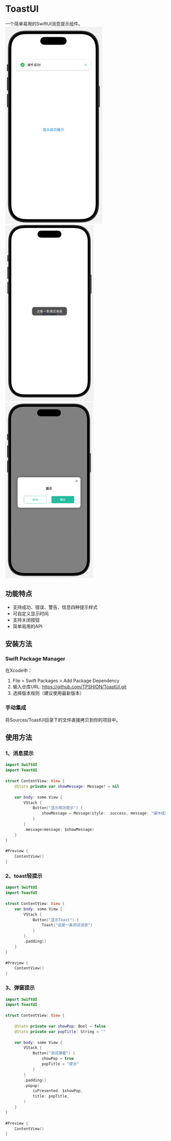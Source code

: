 
# ToastUI

一个简单易用的SwiftUI消息提示组件。
![示例图片](./images/img-1.png)
![示例图片](./images/img-2.png)
![示例图片](./images/img-3.png)

## 功能特点

- 支持成功、错误、警告、信息四种提示样式
- 可自定义显示时间
- 支持关闭按钮
- 简单易用的API

## 安装方法

### Swift Package Manager

在Xcode中：
1. File > Swift Packages > Add Package Dependency
2. 输入仓库URL: https://github.com/TPSHION/ToastUI.git
3. 选择版本规则（建议使用最新版本）

### 手动集成

将Sources/ToastUI目录下的文件直接拷贝到你的项目中。

## 使用方法
### 1、消息提示

```swift
import SwiftUI
import ToastUI

struct ContentView: View {
    @State private var showMessage: Message? = nil
    
    var body: some View {
        VStack {
            Button("显示成功提示") {
                showMessage = Message(style: .success, message: "操作成功!")
            }
        }
        .message(message: $showMessage)
    }
}

#Preview {
    ContentView()
}
```

### 2、toast轻提示
```swift
import SwiftUI
import ToastUI

struct ContentView: View {
    var body: some View {
        VStack {
            Button("显示Toast") {
                Toast("这是一条测试消息")
            }
        }
        .padding()
    }
}

#Preview {
    ContentView()
}
```


### 3、弹窗提示
```swift
import SwiftUI
import ToastUI

struct ContentView: View {
    
    @State private var showPop: Bool = false
    @State private var popTitle: String = ""
    
    var body: some View {
        VStack {
            Button("测试弹窗") {
                showPop = true
                popTitle = "提示"
            }
        }
        .padding()
        .popup(
            isPresented: $showPop,
            title: popTitle,
        )
    }
}

#Preview {
    ContentView()
}
```
